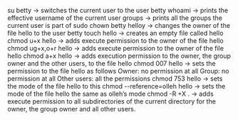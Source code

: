 su betty -> switches the current user to the user betty
whoami -> prints the effective username of the current user
groups -> prints all the groups the current user is part of
sudo chown betty helloy -> changes the owner of the file hello to the user betty
touch hello -> creates an empty file called hello
chmod u+x hello -> adds execute permission to the owner of the file hello
chmod ug+x,o+r hello -> adds execute permission to the owner of the file hello
chmod a+x hello ->  adds execution permission to the owner, the group owner and the other users, to the file hello
chmod 007 hello -> sets the permission to the file hello as follows
Owner: no permission at all
Group: no permission at all
Other users: all the permissions
chmod 753 hello -> sets the mode of the file hello to this
chmod --reference=olleh hello  -> sets the mode of the file hello the same as olleh’s mode
chmod -R +X . -> adds execute permission to all subdirectories of the current directory for the owner, the group owner and all other users.
